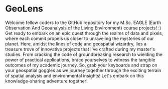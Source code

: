 # GeoLens

Welcome fellow coders to the GitHub repository for my M.Sc. EAGLE (Earth Observation And Geoanalysis of the Living Environment) course projects! :)
Get ready to embark on an epic quest through the realms of data and pixels, where each commit propels us closer to unraveling the mysteries of our planet. Here, amidst the lines of code and geospatial wizardry, lies a treasure trove of innovative projects that I've crafted during my master's studies. From cracking the code of groundbreaking research to wielding the power of practical applications, brace yourselves to witness the tangible outcomes of my academic journey. So, grab your keyboards and strap on your geospatial goggles as we journey together through the exciting terrain of spatial analysis and environmental insights! Let's embark on this knowledge-sharing adventure together!
